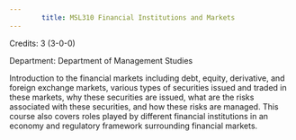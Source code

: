```yaml
---
        title: MSL310 Financial Institutions and Markets
---
```

Credits: 3 (3-0-0)

Department: Department of Management Studies

Introduction to the financial markets including debt, equity, derivative, and foreign exchange markets, various types of securities issued and traded in these markets, why these securities are issued, what are the risks associated with these securities, and how these risks are managed. This course also covers roles played by different financial institutions in an economy and regulatory framework surrounding financial markets.